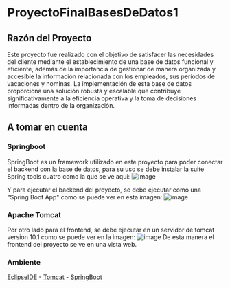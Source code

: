 # ProyectoFinalBasesDeDatos1
## Razón del Proyecto

Este proyecto fue realizado con el objetivo de satisfacer las necesidades del cliente mediante el establecimiento de una base de datos funcional y eficiente, además de la importancia de gestionar de manera organizada y accesible la información relacionada con los empleados, sus períodos de vacaciones y nominas. La implementación de esta base de datos proporciona una solución robusta y escalable que contribuye significativamente a la eficiencia operativa y la toma de decisiones informadas dentro de la organización.

## A tomar en cuenta
### Springboot
SpringBoot es un framework utilizado en este proyecto para poder conectar el backend con la base de datos, para su uso se debe instalar la suite Spring tools cuatro como la que se ve aqui:
![image](https://github.com/Casta2505/ProyectoFinalBasesDeDatos1/assets/114795530/1d5bc441-624a-4bd4-a56b-5931ace2a220)

Y para ejecutar el backend del proyecto, se debe ejecutar como una "Spring Boot App" como se puede ver en esta imagen:
![image](https://github.com/Casta2505/ProyectoFinalBasesDeDatos1/assets/114795530/63501814-e589-423f-83cf-76cc3094a8dc)

### Apache Tomcat

Por otro lado para el frontend, se debe ejecutar en un servidor de tomcat version 10.1 como se puede ver en la imagen:
![image](https://github.com/Casta2505/ProyectoFinalBasesDeDatos1/assets/114795530/450710e5-80f0-4ec2-81d2-c1d2fdb0f7de)
De esta manera el frontend del proyecto se ve en una vista web.

### Ambiente
[EclipseIDE](https://www.eclipse.org/downloads/) -
[Tomcat](https://tomcat.apache.org/download-10.cgi) -
[SpringBoot](https://github.com/spring-projects/spring-boot) 
